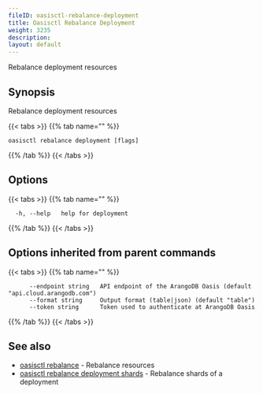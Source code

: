 ```yaml
---
fileID: oasisctl-rebalance-deployment
title: Oasisctl Rebalance Deployment
weight: 3235
description: 
layout: default
---
```

Rebalance deployment resources

## Synopsis

Rebalance deployment resources

{{< tabs >}}
{{% tab name="" %}}
```
oasisctl rebalance deployment [flags]
```
{{% /tab %}}
{{< /tabs >}}

## Options

{{< tabs >}}
{{% tab name="" %}}
```
  -h, --help   help for deployment
```
{{% /tab %}}
{{< /tabs >}}

## Options inherited from parent commands

{{< tabs >}}
{{% tab name="" %}}
```
      --endpoint string   API endpoint of the ArangoDB Oasis (default "api.cloud.arangodb.com")
      --format string     Output format (table|json) (default "table")
      --token string      Token used to authenticate at ArangoDB Oasis
```
{{% /tab %}}
{{< /tabs >}}

## See also

* [oasisctl rebalance]()	 - Rebalance resources
* [oasisctl rebalance deployment shards](oasisctl-rebalance-deployment-shards)	 - Rebalance shards of a deployment

